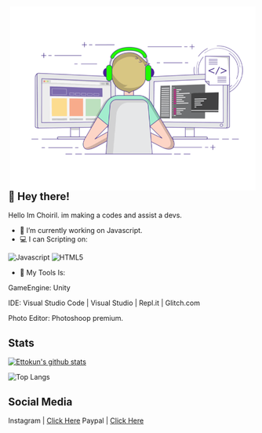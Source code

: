 <img align="right" alt="GIF" src="https://raw.githubusercontent.com/devSouvik/devSouvik/master/gif3.gif" width="500"/>

## 👋 Hey there!
Hello Im Choiril.
im making a codes and assist a devs.

- 🔭 I’m currently working on Javascript.
- 💻 I can Scripting on: 

![Javascript](https://img.shields.io/badge/-javascript-grey?style=for-the-badge&logo=python&logoColor=white&labelColor=8E2DE2)
![HTML5](https://img.shields.io/badge/html%205-grey?style=for-the-badge&logo=html5&logoColor=white&labelColor=8E2DE2)

- 🔧 My Tools Is:

GameEngine: Unity

IDE: Visual Studio Code  | Visual Studio | Repl.it | Glitch.com

Photo Editor: Photoshoop premium.

## Stats

[![Ettokun's github stats](https://github-readme-stats.vercel.app/api?username=Ettokun&show_icons=true&theme=radical)](https://github.com/Ettokun/github-readme-stats)

![Top Langs](https://github-readme-stats.vercel.app/api/top-langs/?username=Ettokun&layout=compact&theme=radical)

## Social Media

Instagram | [Click Here](https://instagram.com/choiril56)
Paypal | [Click Here](https://paypal.me/ShiKashi)
